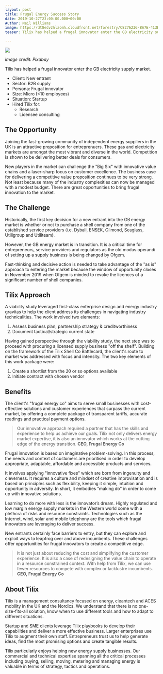 ```yaml
---
layout: post
title: Frugal Energy Success Story
date: 2019-10-27T23:00:00.000+00:00
Author: Neil Williams
image: https://dt8edv2hlaomh.cloudfront.net/forestry/C8276236-8A7E-413B-BBD1-44959CF11074.jpeg
teaser: Tilix has helped a frugal innovator enter the GB electricity supply market.

---
```

  
![](https://dt8edv2hlaomh.cloudfront.net/forestry/C8276236-8A7E-413B-BBD1-44959CF11074.jpeg)

_image credit: Pixabay_ 

Tilix has helped a frugal innovator enter the GB electricity supply market.

* Client: New entrant
* Sector: B2B supply
* Persona: Frugal innovator
* Size: Micro (<10 employees)
* Situation: Startup
* Hired Tilix for:
  * Research
  * Licensee consulting

## The Opportunity

Joining the fast-growing community of independent energy suppliers in the UK is an attractive proposition for entreprenuers. These gas and electricity markets are amongst the most vibrant and diverse in the world. Competition is shown to be delivering better deals for consumers.

New players in the market can challenge the "Big Six" with innovative value chains and a laser-sharp focus on customer excellence. The business case for delivering a competitive value proposition continues to be very strong. Not least because many of the industry complexities can now be managed with a modest budget. There are great opportunities to bring frugal innovation to the market.

## The Challenge

Historically, the first key decision for a new entrant into the GB energy market is whether or not to purchase a shell company from one of the established service providers (i.e. Dyball, ENSEK, Gilmond, Seaglass, Utiligroup and Utiliteam).

However, the GB energy market is in transition. It is a critical time for entrepreneurs, service providers and regulators as the old modus operandi of setting up a supply business is being changed by Ofgem.

Fast-thinking and decisive action is needed to take advantage of the "as is" approach to entering the market because the window of opportunity closes in November 2019 when Ofgem is minded to revoke the licences of a significant number of shell companies.

## Tilix Approach

A viability study leveraged first-class enterprise design and energy industry gravitas to help the client address its challenges in navigating industry technicalities. The work involved two elements:

1. Assess business plan, partnership strategy & creditworthiness
2. Document tactical/strategic current state

Having gained perspective through the viability study, the next step was to proceed with procuring a licensed supply business "off the shelf". Building on the framework of the Tilix Shell Co Battlecard, the client's route to market was addressed with focus and intensity. The two key elements of this work package were:

1. Create a shortlist from the 20 or so options available
2. Initiate contract with chosen vendor

## Benefits

The client's "frugal energy co" aims to serve small businesses with cost-effective solutions and customer experiences that surpass the current market, by offering a complete package of transparent tariffs, accurate readings and practical payment options.

> Our innovative approach required a partner that has the skills and experience to help us achieve our goals. Tilix not only delivers energy market expertise, it is also an innovator which works at the cutting edge of the energy transition. **CEO, Frugal Energy Co**

Frugal innovation is based on imaginative problem-solving. In this process, the needs and context of customers are prioritised in order to develop appropriate, adaptable, affordable and accessible products and services.

It involves applying "innovative fixes" which are born from ingenuity and cleverness. It requires a culture and mindset of creative improvisation and is based on principles such as flexibility, keeping it simple, intuition and opportunity in adversity. In short, it embodies "making do" in order to come up with innovative solutions.

Learning to do more with less is the innovator’s dream. Highly regulated and low margin energy supply markets in the Western world come with a plethora of risks and resource constraints. Technologies such as the Internet, wind, solar and mobile telephony are the tools which frugal innovators are leveraging to deliver success.

New entrants certainly face barriers to entry, but they can explore and exploit ways to leapfrog over and above incumbents. These challenges offer opportunities for frugal innovators to create a competitive edge.

> It is not just about reducing the cost and simplifying the customer experience. It is also a case of redesigning the value chain to operate in a resource constrained context. With help from Tilix, we can use fewer resources to compete with complex or lacklustre incumbents. **CEO, Frugal Energy Co**

## About Tilix

Tilix is a management consultancy focused on energy, cleantech and ACES mobility in the UK and the Nordics. We understand that there is no one-size-fits-all solution, know when to use different tools and how to adapt to different situations.

Startup and SME clients leverage Tilix playbooks to develop their capabilities and deliver a more effective business. Larger enterprises use Tilix to augment their own staff. Entrepreneurs trust us to help generate ideas, find the most promising options and create tangible results.

Tilix particularly enjoys helping new energy supply businesses. Our commercial and technical expertise spanning all the critical processes including buying, selling, moving, metering and managing energy is valuable in terms of strategy, tactics and operations.